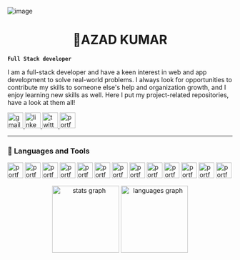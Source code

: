 ![image](https://github.com/AzadTom/AzadTom/assets/105869036/2f00f021-7387-4f29-bd4b-10af4796e008)
<h1 align="center"> 👋AZAD KUMAR </h1>

**`Full Stack developer`**

I am a full-stack developer and have a keen interest in web and app development to solve real-world problems. I always look for opportunities to contribute my skills to someone else's help and organization growth, and I enjoy learning new skills as well. Here I put my project-related repositories, have a look at them all!

</div>
   <p align="left">
      <a href="mailto:kumarazad2917@gmail.com">
        <img src="https://img.shields.io/static/v1?message=Gmail&logo=gmail&label=&color=D14836&logoColor=white&labelColor=&style=for-the-badge" height="35" alt="gmail logo"  />
      </a> 
      <a href="https://www.linkedin.com/in/azadkumar93108/">
        <img src="https://img.shields.io/static/v1?message=LinkedIn&logo=linkedin&label=&color=0077B5&logoColor=white&labelColor=&style=for-the-badge" height="35" alt="linkedin logo"  />
      </a> 

<a href="https://twitter.com/Azadtom2917">
   <img src="https://img.shields.io/badge/Twitter-1DA1F2?style=for-the-badge&logo=twitter&logoColor=white" height="35" alt="twitter logo"  />
</a> 

<a href="https://azadtom.netlify.app/">
   <img src="https://img.shields.io/badge/Portfolio-00A95C?style=for-the-badge&logo=Portfolio&logoColor=white" height="35" alt="portfolio logo"  />
</a> 


    
   
   </p>

---

### 🧰 Languages and Tools

<p align="left">

<img src="https://img.shields.io/badge/Java-ED8B00?style=for-the-badge&logo=openjdk&logoColor=white" height="35" alt="portfolio logo"  />

<img src="https://img.shields.io/badge/Kotlin-0095D5?&style=for-the-badge&logo=kotlin&logoColor=white" height="35" alt="portfolio logo"  />

<img src="https://img.shields.io/badge/HTML5-E34F26?style=for-the-badge&logo=html5&logoColor=white" height="35" alt="portfolio logo"  />

<img src="https://img.shields.io/badge/CSS3-1572B6?style=for-the-badge&logo=css3&logoColor=white" height="35" alt="portfolio logo"  />
<img src="https://img.shields.io/badge/Tailwind_CSS-38B2AC?style=for-the-badge&logo=tailwind-css&logoColor=white" height="35" alt="portfolio logo"  />
<img src="https://img.shields.io/badge/JavaScript-F7DF1E?style=for-the-badge&logo=JavaScript&logoColor=white" height="35" alt="portfolio logo"  />

<img src="https://img.shields.io/badge/TypeScript-007ACC?style=for-the-badge&logo=typescript&logoColor=white" height="35" alt="portfolio logo"  />

<img src="https://img.shields.io/badge/Node.js-43853D?style=for-the-badge&logo=node.js&logoColor=white" height="35" alt="portfolio logo"  />

<img src="https://img.shields.io/badge/React-20232A?style=for-the-badge&logo=react&logoColor=61DAFB" height="35" alt="portfolio logo"  />


<img src="https://img.shields.io/badge/Redux-593D88?style=for-the-badge&logo=redux&logoColor=white" height="35" alt="portfolio logo"  />
<img src="https://img.shields.io/badge/MongoDB-4EA94B?style=for-the-badge&logo=mongodb&logoColor=white" height="35" alt="portfolio logo"  />
<img src="https://img.shields.io/badge/Git/Github-%23000000.svg?style=for-the-badge&logo=firefox&logoColor=#FF7139" height="35" alt="portfolio logo"  />
<img src="https://img.shields.io/badge/Postman-FF6C37?style=for-the-badge&logo=postman&logoColor=white" height="35" alt="portfolio logo"  />
    
   
 </p>


<div align="center">
  <img src="https://github-readme-stats.vercel.app/api?username=AzadTom&hide_title=false&hide_rank=false&show_icons=true&include_all_commits=true&count_private=true&disable_animations=false&theme=dracula&locale=en&hide_border=false" height="150" alt="stats graph"  />
  <img src="https://github-readme-stats.vercel.app/api/top-langs?username=AzadTom&locale=en&hide_title=false&layout=compact&card_width=320&langs_count=5&theme=dracula&hide_border=false" height="150" alt="languages graph"  />
</div>

###








